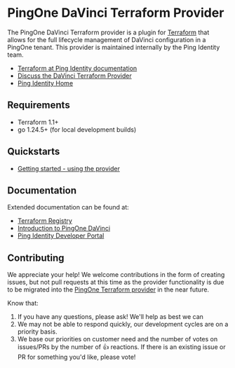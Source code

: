 # PingOne DaVinci Terraform Provider

The PingOne DaVinci Terraform provider is a plugin for [Terraform](https://www.terraform.io/) that allows for the full lifecycle management of DaVinci configuration in a PingOne tenant. This provider is maintained internally by the Ping Identity team.

* [Terraform at Ping Identity documentation](https://terraform.pingidentity.com)
* [Discuss the DaVinci Terraform Provider](https://support.pingidentity.com/s/topic/0TO1W000000IF30WAG/pingdevops)
* [Ping Identity Home](https://www.pingidentity.com/en.html)

## Requirements
* Terraform 1.1+
* go 1.24.5+ (for local development builds)

## Quickstarts

* [Getting started - using the provider](https://registry.terraform.io/providers/pingidentity/davinci/latest/docs)

## Documentation

Extended documentation can be found at:
* [Terraform Registry](https://registry.terraform.io/providers/pingidentity/davinci/latest/docs)
* [Introduction to PingOne DaVinci](https://docs.pingidentity.com/r/en-us/davinci/davinci_introduction)
* [Ping Identity Developer Portal](https://developer.pingidentity.com/en.html)

## Contributing

We appreciate your help!  We welcome contributions in the form of creating issues, but not pull requests at this time as the provider functionality is due to be migrated into the [PingOne Terraform provider](https://github.com/pingidentity/terraform-provider-pingone) in the near future.

Know that:
1. If you have any questions, please ask!  We'll help as best we can
2. We may not be able to respond quickly, our development cycles are on a priority basis.
3. We base our priorities on customer need and the number of votes on issues/PRs by the number of 👍 reactions.  If there is an existing issue or PR for something you'd like, please vote!
